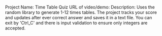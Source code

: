 Project Name: Time Table Quiz
URL of video/demo: 
Description: Uses the random library to generate 1-12 times tables. The project tracks your score and updates after ever correct answer and saves it in a text file. You can exit by 'Ctrl_C' and there is input validation to ensure only integers are accepted.
